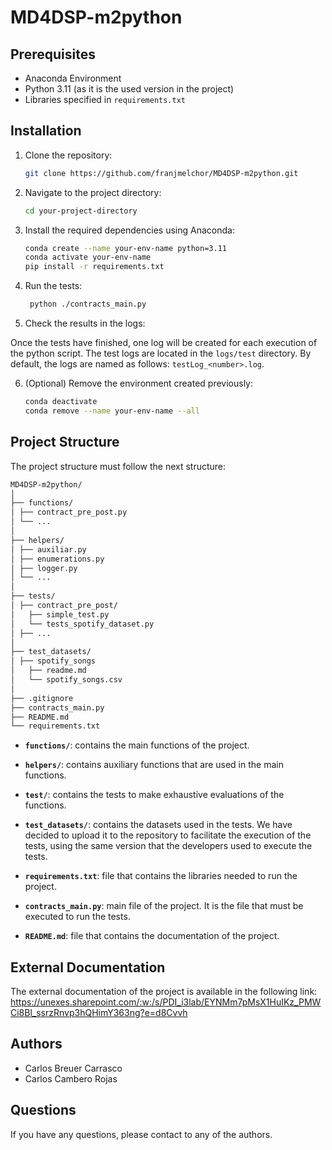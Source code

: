 # MD4DSP-m2python

## Prerequisites

- Anaconda Environment
- Python 3.11 (as it is the used version in the project)
- Libraries specified in `requirements.txt`

## Installation

1. Clone the repository:

   ```bash
   git clone https://github.com/franjmelchor/MD4DSP-m2python.git
    ```

2. Navigate to the project directory:
    ```bash
    cd your-project-directory
    ```
   
3. Install the required dependencies using Anaconda:

   ```bash
   conda create --name your-env-name python=3.11
   conda activate your-env-name
   pip install -r requirements.txt
   ```

4. Run the tests:

   ```bash
    python ./contracts_main.py
    ```

5. Check the results in the logs:

Once the tests have finished, one log will be created for each execution of the python script. The test logs are located in the `logs/test` directory. By default, the logs are named as follows: `testLog_<number>.log`.

6. (Optional) Remove the environment created previously:

   ```bash
   conda deactivate
   conda remove --name your-env-name --all
   ```

## Project Structure

The project structure must follow the next structure:

```bash
MD4DSP-m2python/
│
├── functions/
│ ├── contract_pre_post.py
│ └── ...
│
├── helpers/
│ ├── auxiliar.py
│ ├── enumerations.py
│ ├── logger.py
│ └── ...
│
├── tests/
│ ├── contract_pre_post/
│   ├── simple_test.py
│   └── tests_spotify_dataset.py
│ ├── ...
│
├── test_datasets/
│ ├── spotify_songs
│   ├── readme.md
│   └── spotify_songs.csv
│
├── .gitignore
├── contracts_main.py
├── README.md
└── requirements.txt

```

- **`functions/`**: contains the main functions of the project.

- **`helpers/`**: contains auxiliary functions that are used in the main functions.

- **`test/`**: contains the tests to make exhaustive evaluations of the functions.

- **`test_datasets/`**: contains the datasets used in the tests. We have decided to upload it to the repository to facilitate the execution of the tests, using the same version that the developers used to execute the tests.

- **`requirements.txt`**: file that contains the libraries needed to run the project.

- **`contracts_main.py`**: main file of the project. It is the file that must be executed to run the tests.

- **`README.md`**: file that contains the documentation of the project.
  
## External Documentation
The external documentation of the project is available in the following link: https://unexes.sharepoint.com/:w:/s/PDI_i3lab/EYNMm7pMsX1HuIKz_PMWCi8Bl_ssrzRnvp3hQHimY363ng?e=d8Cvvh
  
## Authors
- Carlos Breuer Carrasco
- Carlos Cambero Rojas

## Questions
If you have any questions, please contact to any of the authors.